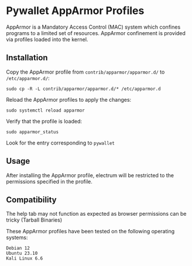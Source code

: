 # Pywallet AppArmor Profiles
AppArmor is a Mandatory Access Control (MAC) system which confines programs to a limited set of resources.
AppArmor confinement is provided via profiles loaded into the kernel.

## Installation

Copy the AppArmor profile from `contrib/apparmor/apparmor.d/` to `/etc/apparmor.d/`:
```
sudo cp -R -L contrib/apparmor/apparmor.d/* /etc/apparmor.d
```
Reload the AppArmor profiles to apply the changes:
```
sudo systemctl reload apparmor
```
Verify that the profile is loaded:
```
sudo apparmor_status
```
Look for the entry corresponding to `pywallet`

## Usage
After installing the AppArmor profile, electrum will be restricted to the permissions specified in the profile.

## Compatibility
The help tab may not function as expected as browser permissions can be tricky (Tarball Binaries)

These AppArmor profiles have been tested on the following operating systems:
```
Debian 12
Ubuntu 23.10
Kali Linux 6.6
```
